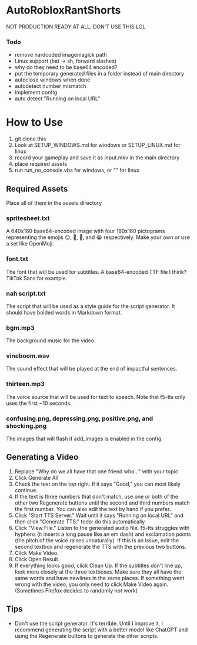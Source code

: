 # AutoRobloxRantShorts

NOT PRODUCTION READY AT ALL, DON'T USE THIS LOL


### Todo

* remove hardcoded imagemagick path
* Linux support (bat -> sh, forward slashes)
* why do they need to be base64 encoded?
* put the temporary generated files in a folder instead of main directory
* autoclose windows when done
* autodetect number mismatch
* implement config
* auto detect "Running on local URL"

# How to Use

1. git clone this
2. Look at SETUP\_WINDOWS.md for windows or SETUP\_LINUX.md for linux
3. record your gameplay and save it as input.mkv in the main directory
4. place required assets
5. run run\_no\_console.vbs for windows, or "" for linux

## Required Assets

Place all of them in the assets directory

### spritesheet.txt

A 640x160 base64-encoded image with four 160x160 pictograms representing the emojis 😐, 🥀, 🙏, and 😭 respectively. Make your own or use a set like OpenMoji.

### font.txt

The font that will be used for subtitles. A base64-encoded TTF file I think? TikTok Sans for example.

### nah script.txt

The script that will be used as a style guide for the script generator. It should have bolded words in Markdown format.

### bgm.mp3

The background music for the video.

### vineboom.wav

The sound effect that will be played at the end of impactful sentences.

### thirteen.mp3

The voice source that will be used for text to speech. Note that f5-tts only uses the first ~10 seconds.

### confusing.png, depressing.png, positive.png, and shocking.png

The images that will flash if add_images is enabled in the config.

## Generating a Video

1. Replace "Why do we all have that one friend who..." with your topic
2. Click Generate All
3. Check the text on the top right. If it says "Good," you can most likely continue.
4. If the text is three numbers that don't match, use one or both of the other two Regenerate buttons until the second and third numbers match the first number. You can also edit the text by hand if you prefer.
5. Click "Start TTS Server." Wait until it says "Running on local URL" and then click "Generate TTS." todo: do this automatically
6. Click "View File." Listen to the generated audio file. f5-tts struggles with hyphens (it inserts a long pause like an em dash) and exclamation points (the pitch of the voice raises unnaturally). If this is an issue, edit the second textbox and regenerate the TTS with the previous two buttons.
7. Click Make Video.
8. Click Open Result.
9. If everything looks good, click Clean Up. If the subtitles don't line up, look more closely at the three textboxes. Make sure they all have the same words and have newlines in the same places. If something went wrong with the video, you only need to click Make Video again. (Sometimes Firefox decides to randomly not work)

## Tips

* Don't use the script generator. It's terrible. Until I improve it, I recommend generating the script with a better model like ChatGPT and using the Regenerate buttons to generate the other scripts.
